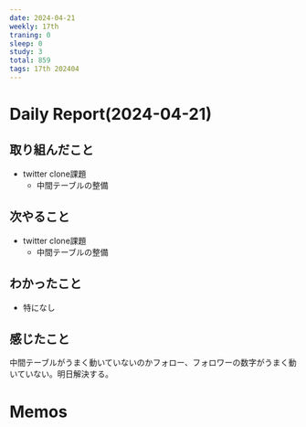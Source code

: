 ```yaml
---
date: 2024-04-21
weekly: 17th
traning: 0
sleep: 0
study: 3
total: 859
tags: 17th 202404 
---
```

# Daily Report(2024-04-21)
## 取り組んだこと
- twitter clone課題
	- 中間テーブルの整備
## 次やること
- twitter clone課題
	- 中間テーブルの整備
## わかったこと
- 特になし
## 感じたこと
中間テーブルがうまく動いていないのかフォロー、フォロワーの数字がうまく動いていない。明日解決する。
# Memos